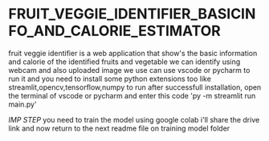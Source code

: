 # FRUIT_VEGGIE_IDENTIFIER_BASICINFO_AND_CALORIE_ESTIMATOR
fruit veggie identifier is a web application that show's the basic information and calorie of the identified fruits and vegetable
we can identify using webcam and also uploaded image
we use can use vscode or pycharm to run it
and you need to install some python extensions too like streamlit,opencv,tensorflow,numpy to run
after successfull installation, open the terminal of vscode or pycharm and enter this code 'py -m streamlit run main.py'

*IMP STEP*
you need to train the model using google colab i'll share the drive link
and now return to the next readme file on training model folder
